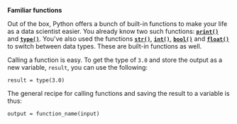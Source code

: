 **Familiar functions**

Out of the box, Python offers a bunch of built-in functions to make your life as a data scientist easier. You already know two such functions: [**`print()`**](https://docs.python.org/3/library/functions.html#print) and [**`type()`**](https://docs.python.org/3/library/functions.html#type). You've also used the functions [**`str()`**](https://docs.python.org/3/library/functions.html#func-str), [**`int()`**](https://docs.python.org/3/library/functions.html#int), [**`bool()`**](https://docs.python.org/3/library/functions.html#bool) and [**`float()`**](https://docs.python.org/3/library/functions.html#float) to switch between data types. These are built-in functions as well.

Calling a function is easy. To get the type of `3.0` and store the output as a new variable, `result`, you can use the following:

```
result = type(3.0)
```

The general recipe for calling functions and saving the result to a variable is thus:

```
output = function_name(input)
```